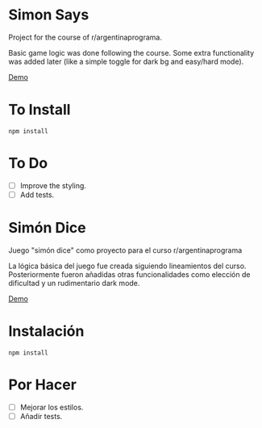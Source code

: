 # Simon Says

Project for the course of r/argentinaprograma.

Basic game logic was done following the course. Some extra functionality was added later (like a simple toggle for dark bg and easy/hard mode).

[Demo](https://achareun.github.io/simon-says/)

# To Install

`npm install`

# To Do

- [ ] Improve the styling.
- [ ] Add tests.

# Simón Dice

Juego "simón dice" como proyecto para el curso r/argentinaprograma

La lógica básica del juego fue creada siguiendo lineamientos del curso. Posteriormente fueron añadidas otras funcionalidades como elección de dificultad y un rudimentario dark mode.
 
[Demo](https://achareun.github.io/simon-says/)

# Instalación

`npm install`

# Por Hacer

- [ ] Mejorar los estilos.
- [ ] Añadir tests.
